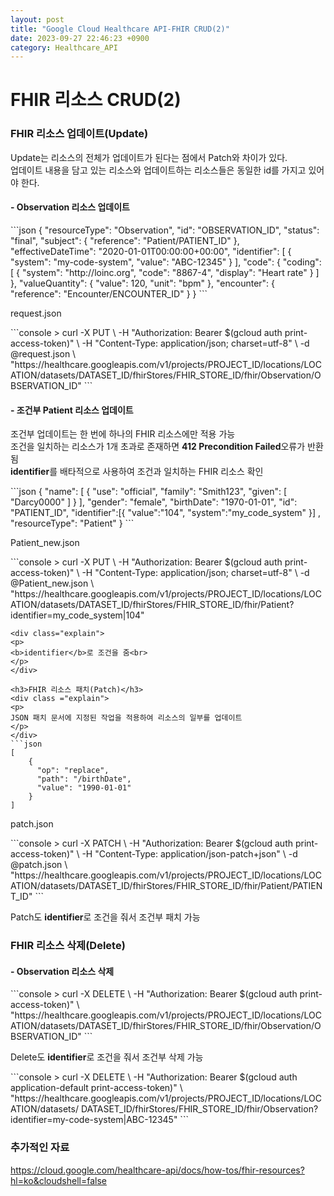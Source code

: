 ```yaml
---
layout: post
title: "Google Cloud Healthcare API-FHIR CRUD(2)"
date: 2023-09-27 22:46:23 +0900
category: Healthcare_API
---
```

# FHIR 리소스 CRUD(2)

<h3>FHIR 리소스 업데이트(Update)</h3>
<div class="explain">
Update는 리소스의 전체가 업데이트가 된다는 점에서 Patch와 차이가 있다.<br>
업데이트 내용을 담고 있는 리소스와 업데이트하는 리소스들은 동일한 id를 가지고 있어야 한다.
</div>
<h4>-&nbsp;Observation 리소스 업데이트</h4>
```json
{
  "resourceType": "Observation",
  "id": "OBSERVATION_ID",
  "status": "final",
  "subject": {
    "reference": "Patient/PATIENT_ID"
  },
  "effectiveDateTime": "2020-01-01T00:00:00+00:00",
  "identifier": [
    {
      "system": "my-code-system",
      "value": "ABC-12345"
    }
  ],
  "code": {
    "coding": [
      {
        "system": "http://loinc.org",
        "code": "8867-4",
        "display": "Heart rate"
      }
    ]
  },
  "valueQuantity": {
    "value": 120,
    "unit": "bpm"
  },
  "encounter": {
    "reference": "Encounter/ENCOUNTER_ID"
  }
}
```
<div class="explain">
<p><span class="file">request.json</span>
</p>
</div>
```console
> curl -X PUT \
    -H "Authorization: Bearer $(gcloud auth print-access-token)" \
    -H "Content-Type: application/json; charset=utf-8" \
    -d @request.json \
    "https://healthcare.googleapis.com/v1/projects/PROJECT_ID/locations/LOCATION/datasets/DATASET_ID/fhirStores/FHIR_STORE_ID/fhir/Observation/OBSERVATION_ID"
```
<h4>-&nbsp;조건부 Patient 리소스 업데이트</h4>
<div class="explain">
<p>조건부 업데이트는 한 번에 하나의 FHIR 리소스에만 적용 가능<br>
조건을 일치하는 리소스가 1개 초과로 존재하면 <b>412 Precondition Failed</b>오류가 반환됨<br>
<b>identifier</b>를 배타적으로 사용하여 조건과 일치하는 FHIR 리소스 확인
</p>
</div>
```json
{
    "name": [
      {
        "use": "official",
        "family": "Smith123",
        "given": [
          "Darcy0000"
        ]
      }
    ],
    "gender": "female",
    "birthDate": "1970-01-01",
    "id": "PATIENT_ID",
    "identifier":[{
      "value":"104",
      "system":"my_code_system"
    }]
    ,
    "resourceType": "Patient"
}
```
<div class="explain">
<p>
<span class="file">Patient_new.json</span>
</p>
</div>
```console
> curl -X PUT \
    -H "Authorization: Bearer $(gcloud auth print-access-token)" \
    -H "Content-Type: application/json; charset=utf-8" \
    -d @Patient_new.json \
"https://healthcare.googleapis.com/v1/projects/PROJECT_ID/locations/LOCATION/datasets/DATASET_ID/fhirStores/FHIR_STORE_ID/fhir/Patient?identifier=my_code_system|104"

```
<div class="explain">
<p>
<b>identifier</b>로 조건을 줌<br>
</p>
</div>

<h3>FHIR 리소스 패치(Patch)</h3>
<div class ="explain">
<p>
JSON 패치 문서에 지정된 작업을 적용하여 리소스의 일부를 업데이트
</p>
</div>
```json
[
    {
      "op": "replace",
      "path": "/birthDate",
      "value": "1990-01-01"
    }
]
```
<div class="explain">
<p>
<span class="file">patch.json</span>
</p>
</div>
```console
> curl -X PATCH \
    -H "Authorization: Bearer $(gcloud auth print-access-token)" \
    -H "Content-Type: application/json-patch+json" \
    -d @patch.json \
    "https://healthcare.googleapis.com/v1/projects/PROJECT_ID/locations/LOCATION/datasets/DATASET_ID/fhirStores/FHIR_STORE_ID/fhir/Patient/PATIENT_ID"
```
<div class="explain">
<p>
Patch도 <b>identifier</b>로 조건을 줘서 조건부 패치 가능
</p>
</div>

<h3>FHIR 리소스 삭제(Delete)</h3>
<h4>-&nbsp;Observation 리소스 삭제</h4>
```console
> curl -X DELETE \
    -H "Authorization: Bearer $(gcloud auth print-access-token)" \
    "https://healthcare.googleapis.com/v1/projects/PROJECT_ID/locations/LOCATION/datasets/DATASET_ID/fhirStores/FHIR_STORE_ID/fhir/Observation/OBSERVATION_ID"
```
<div class="explain">
<p>
Delete도 <b>identifier</b>로 조건을 줘서 조건부 삭제 가능
</p>
</div>
```console
> curl -X DELETE \
    -H "Authorization: Bearer $(gcloud auth application-default print-access-token)" \
    "https://healthcare.googleapis.com/v1/projects/PROJECT_ID/locations/LOCATION/datasets/
    DATASET_ID/fhirStores/FHIR_STORE_ID/fhir/Observation?identifier=my-code-system|ABC-12345"
```

<h3>추가적인 자료</h3>
<a href="https://cloud.google.com/healthcare-api/docs/how-tos/fhir-resources?hl=ko&cloudshell=false">https://cloud.google.com/healthcare-api/docs/how-tos/fhir-resources?hl=ko&cloudshell=false</a>

